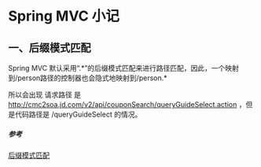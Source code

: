 # Spring MVC 小记

## 一、后缀模式匹配

Spring MVC 默认采用“.\*”的后缀模式匹配来进行路径匹配，因此，一个映射到/person路径的控制器也会隐式地映射到/person.*

所以会出现 请求路径 是 http://cmc2soa.jd.com/v2/api/couponSearch/queryGuideSelect.action ，但是代码路径是 /queryGuideSelect 的情况。

##### 参考

[后缀模式匹配](https://hongxingwz.gitbooks.io/spring-mvc/content/hou-zhui-mo-shi-pi-pei.html)